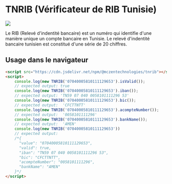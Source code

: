 # TNRIB (Vérificateur de RIB Tunisie)

[![](https://data.jsdelivr.com/v1/package/npm/@mczentechnologies/tnrib/badge)](https://www.jsdelivr.com/package/npm/@mczentechnologies/tnrib)

Le RIB (Relevé d'indentité bancaire) est un numéro qui identifie d'une manière unique un compte bancaire en Tunisie.
Le relevé d'indentité bancaire tunisien est constitué d'une série de 20 chiffres.

## Usage dans le navigateur

```html
<script src="https://cdn.jsdelivr.net/npm/@mczentechnologies/tnrib"></script>
<script>
	console.log(new TNRIB('07040005810111129653').isValid());
	// expected output: true
	console.log(new TNRIB('07040005810111129653').iban());
	// expected output: 'TN59 07 040 0058101111296 53'
	console.log(new TNRIB('07040005810111129653').bic());
	// expected output:  'CFCTTNTT'
	console.log(new TNRIB('07040005810111129653').acompteNumber());
	// expected output:  '0058101111296'
	console.log(new TNRIB('07040005810111129653').bankName());
	// expected output:  'AMEN'
	console.log(new TNRIB('07040005810111129653'))
	// expected output: 
	/*{
	  "value": "07040005810111129653",
	  "valid": true,
	  "iban": "TN59 07 040 0058101111296 53",
	  "bic": "CFCTTNTT",
	  "acompteNumber": "0058101111296",
	  "bankName": "AMEN"
	}*/
</script>